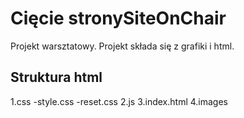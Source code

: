 Cięcie stronySiteOnChair
========================
Projekt warsztatowy.
Projekt składa się z grafiki i html.

Struktura html
--------------
1.css
	-style.css
	-reset.css
2.js
3.index.html
4.images
